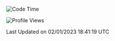 <!--START_SECTION:waka-->
![Code Time](http://img.shields.io/badge/Code%20Time-44%20hrs%2019%20mins-blue)

![Profile Views](http://img.shields.io/badge/Profile%20Views-0-blue)


 Last Updated on 02/01/2023 18:41:19 UTC
<!--END_SECTION:waka-->